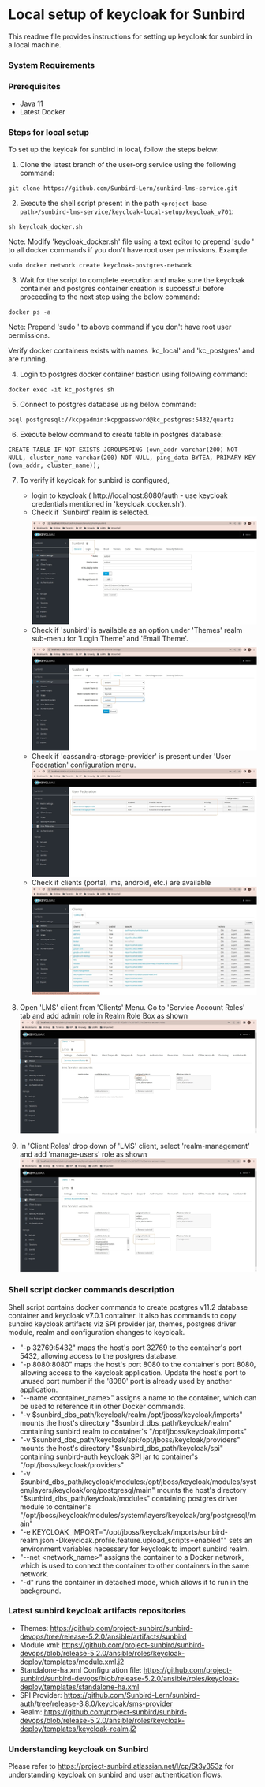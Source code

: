 # Local setup of keycloak for Sunbird

This readme file provides instructions for setting up keycloak for sunbird in a local machine.

### System Requirements

### Prerequisites

- Java 11
- Latest Docker

### Steps for local setup

To set up the keyloak for sunbird in local, follow the steps below:

1. Clone the latest branch of the user-org service using the following command:
```shell
git clone https://github.com/Sunbird-Lern/sunbird-lms-service.git
```

2. Execute the shell script present in the path `<project-base-path>/sunbird-lms-service/keycloak-local-setup/keycloak_v701`:
```shell
sh keycloak_docker.sh
```
Note: Modify 'keycloak_docker.sh' file using a text editor to prepend 'sudo ' to all docker commands if you don't have root user permissions. Example: 
```
sudo docker network create keycloak-postgres-network
```

3. Wait for the script to complete execution and make sure the keycloak container and postgres container creation is successful before proceeding to the next step using the below command: 
```shell
docker ps -a
```
Note: Prepend 'sudo ' to above command if you don't have root user permissions.

Verify docker containers exists with names 'kc_local' and 'kc_postgres' and are running.

4. Login to postgres docker container bastion using following command:
```shell
docker exec -it kc_postgres sh
```

5. Connect to postgres database using below command:
```shell
psql postgresql://kcpgadmin:kcpgpassword@kc_postgres:5432/quartz
```

6. Execute below command to create table in postgres database:
```shell
CREATE TABLE IF NOT EXISTS JGROUPSPING (own_addr varchar(200) NOT NULL, cluster_name varchar(200) NOT NULL, ping_data BYTEA, PRIMARY KEY (own_addr, cluster_name));
```

7. To verify if keycloak for sunbird is configured,
   - login to keycloak ( http://localhost:8080/auth - use keycloak credentials mentioned in 'keycloak_docker.sh').
   - Check if 'Sunbird' realm is selected.
   ![img_1.jpg](./img_1.jpg)
   - Check if 'sunbird' is available as an option under 'Themes' realm sub-menu for 'Login Theme' and 'Email Theme'.
   ![img_2.jpg](./img_2.jpg)
   - Check if 'cassandra-storage-provider' is present under 'User Federation' configuration menu.
   ![img_3.jpg](./img_3.jpg)
   - Check if clients (portal, lms, android, etc.) are available
   ![img_4.jpg](./img_4.jpg)

8. Open 'LMS' client from 'Clients' Menu. Go to 'Service Account Roles' tab  and add admin role in Realm Role Box as shown
   ![img_5.jpg](./img_5.jpg)
9. In 'Client Roles' drop down of 'LMS' client, select 'realm-management' and add 'manage-users' role as shown
   ![img_6.jpg](./img_6.jpg)

### Shell script docker commands description

Shell script contains docker commands to create postgres v11.2 database container and keycloak v7.0.1 container. It also has commands to copy sunbird keycloak artifacts viz SPI provider jar, themes, postgres driver module, realm and configuration changes to keycloak.

- "-p 32769:5432" maps the host's port 32769 to the container's port 5432, allowing access to the postgres database.
- "-p 8080:8080" maps the host's port 8080 to the container's port 8080, allowing access to the keycloak application. Update the host's port to unused port number if the '8080' port is already used by another application.
- "--name <container_name>" assigns a name to the container, which can be used to reference it in other Docker commands.
- "-v $sunbird_dbs_path/keycloak/realm:/opt/jboss/keycloak/imports" mounts the host's directory "$sunbird_dbs_path/keycloak/realm" containing sunbird realm to container's "/opt/jboss/keycloak/imports"
- "-v $sunbird_dbs_path/keycloak/spi:/opt/jboss/keycloak/providers" mounts the host's directory "$sunbird_dbs_path/keycloak/spi" containing sunbird-auth keycloak SPI jar to container's "/opt/jboss/keycloak/providers"
- "-v $sunbird_dbs_path/keycloak/modules:/opt/jboss/keycloak/modules/system/layers/keycloak/org/postgresql/main" mounts the host's directory "$sunbird_dbs_path/keycloak/modules" containing postgres driver module to container's "/opt/jboss/keycloak/modules/system/layers/keycloak/org/postgresql/main"
- "-e KEYCLOAK_IMPORT="/opt/jboss/keycloak/imports/sunbird-realm.json -Dkeycloak.profile.feature.upload_scripts=enabled"" sets an environment variables necessary for keycloak to import sunbird realm.
- "--net <network_name>" assigns the container to a Docker network, which is used to connect the container to other containers in the same network.
- "-d" runs the container in detached mode, which allows it to run in the background.


### Latest sunbird keycloak artifacts repositories

- Themes: https://github.com/project-sunbird/sunbird-devops/tree/release-5.2.0/ansible/artifacts/sunbird
- Module xml: https://github.com/project-sunbird/sunbird-devops/blob/release-5.2.0/ansible/roles/keycloak-deploy/templates/module.xml.j2
- Standalone-ha.xml Configuration file: https://github.com/project-sunbird/sunbird-devops/blob/release-5.2.0/ansible/roles/keycloak-deploy/templates/standalone-ha.xml
- SPI Provider: https://github.com/Sunbird-Lern/sunbird-auth/tree/release-3.8.0/keycloak/sms-provider
- Realm: https://github.com/project-sunbird/sunbird-devops/blob/release-5.2.0/ansible/roles/keycloak-deploy/templates/keycloak-realm.j2


### Understanding keycloak on Sunbird
Please refer to https://project-sunbird.atlassian.net/l/cp/St3y353z for understanding keycloak on sunbird and user authentication flows.